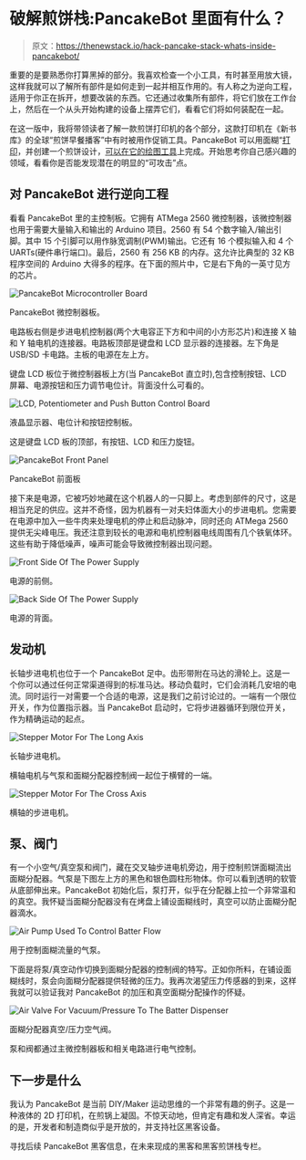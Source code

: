 # 破解煎饼栈:PancakeBot 里面有什么？

> 原文：<https://thenewstack.io/hack-pancake-stack-whats-inside-pancakebot/>

重要的是要熟悉你打算黑掉的部分。我喜欢检查一个小工具，有时甚至用放大镜，这样我就可以了解所有部件是如何走到一起并相互作用的。有人称之为逆向工程，适用于你正在拆开，想要改装的东西。它还通过收集所有部件，将它们放在工作台上，然后在一个从头开始构建的设备上摆弄它们，看看它们将如何装配在一起。

在这一版中，我将带领读者了解一款煎饼打印机的各个部分，这款打印机在《新书库》的全球“煎饼早餐播客”中有时被用作促销工具。PancakeBot 可以用面糊“[打印](https://youtu.be/o2j2Rr-zi7U)，并创建一个煎饼设计，[可以在它的绘图工具](https://youtu.be/2fhc1v0OhMI)上完成。开始思考你自己感兴趣的领域，看看你是否能发现潜在的明显的“可攻击”点。

## 对 PancakeBot 进行逆向工程

看看 PancakeBot 里的主控制板。它拥有 ATMega 2560 微控制器，该微控制器也用于需要大量输入和输出的 Arduino 项目。2560 有 54 个数字输入/输出引脚。其中 15 个引脚可以用作脉宽调制(PWM)输出。它还有 16 个模拟输入和 4 个 UARTs(硬件串行端口)。最后，2560 有 256 KB 的内存。这允许比典型的 32 KB 程序空间的 Arduino 大得多的程序。在下面的照片中，它是右下角的一英寸见方的芯片。

![PancakeBot Microcontroller Board](img/ea72f9086fdb876a6bae50ab2b9466cb.png)

PancakeBot 微控制器板。

电路板右侧是步进电机控制器(两个大电容正下方和中间的小方形芯片)和连接 X 轴和 Y 轴电机的连接器。电路板顶部是键盘和 LCD 显示器的连接器。左下角是 USB/SD 卡电路。主板的电源在左上方。

键盘 LCD 板位于微控制器板上方(当 PancakeBot 直立时),包含控制按钮、LCD 屏幕、电源按钮和压力调节电位计。背面没什么可看的。

![LCD, Potentiometer and Push Button Control Board](img/4ad4d819224253c20152a404213a4923.png)

液晶显示器、电位计和按钮控制板。

这是键盘 LCD 板的顶部，有按钮、LCD 和压力旋钮。

![PancakeBot Front Panel](img/334e7c2e72f3b3d7db36ac9d67e6e040.png)

PancakeBot 前面板

接下来是电源，它被巧妙地藏在这个机器人的一只脚上。考虑到部件的尺寸，这是相当充足的供应。这并不奇怪，因为机器有一对夫妇体面大小的步进电机。您需要在电源中加入一些牛肉来处理电机的停止和启动脉冲，同时还向 ATMega 2560 提供无尖峰电压。我还注意到较长的电源和电机控制器电线周围有几个铁氧体环。这些有助于降低噪声，噪声可能会导致微控制器出现问题。

![Front Side Of The Power Supply](img/d69c2a0ea74d4b2cb10e26058d55272a.png)

电源的前侧。

![Back Side Of The Power Supply](img/efdd88f8f5df5dd8bdf8ab9048eaa970.png)

电源的背面。

## 发动机

长轴步进电机也位于一个 PancakeBot 足中。齿形带附在马达的滑轮上。这是一个你可以通过任何正常渠道得到的标准马达。移动负载时，它们会消耗几安培的电流。同时运行一对需要一个合适的电源，这是我们之前讨论过的。一端有一个限位开关，作为位置指示器。当 PancakeBot 启动时，它将步进器循环到限位开关，作为精确运动的起点。

![Stepper Motor For The Long Axis](img/fb4e1e703efff2554f0ec59450f05205.png)

长轴步进电机。

横轴电机与气泵和面糊分配器控制阀一起位于横臂的一端。

![Stepper Motor For The Cross Axis](img/960fc298296137a6830a0b5bac45e15b.png)

横轴的步进电机。

## 泵、阀门

有一个小空气/真空泵和阀门，藏在交叉轴步进电机旁边，用于控制煎饼面糊流出面糊分配器。气泵是下图左上方的黑色和银色圆柱形物体。你可以看到透明的软管从底部伸出来。PancakeBot 初始化后，泵打开，似乎在分配器上拉一个非常温和的真空。我怀疑当面糊分配器没有在烤盘上铺设面糊线时，真空可以防止面糊分配器滴水。

![Air Pump Used To Control Batter Flow](img/e2cb4bea6d4572bb7114f0a8a58e44af.png)

用于控制面糊流量的气泵。

下面是将泵/真空动作切换到面糊分配器的控制阀的特写。正如你所料，在铺设面糊线时，泵会向面糊分配器提供轻微的压力。我再次渴望压力传感器的到来，这样我就可以验证我对 PancakeBot 的加压和真空面糊分配操作的怀疑。

![Air Valve For Vacuum/Pressure To The Batter Dispenser](img/632ace7df284c9552dc410b6c70ae0b4.png)

面糊分配器真空/压力空气阀。

泵和阀都通过主微控制器板和相关电路进行电气控制。

## **下一步是什么**

我认为 PancakeBot 是当前 DIY/Maker 运动思维的一个非常有趣的例子。这是一种液体的 2D 打印机，在煎锅上凝固。不惊天动地，但肯定有趣和发人深省。幸运的是，开发者和制造商似乎是开放的，并支持社区黑客设备。

寻找后续 PancakeBot 黑客信息，在未来现成的黑客和黑客煎饼栈专栏。

<svg xmlns:xlink="http://www.w3.org/1999/xlink" viewBox="0 0 68 31" version="1.1"><title>Group</title> <desc>Created with Sketch.</desc></svg>